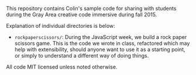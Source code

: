 This repository contains Colin's sample code for sharing with students during the Gray Area creative code immersive during fall 2015.

Explanation of individual directories is below:

* `rockpaperscissors/`: During the JavaScript week, we build a rock paper scissors game.  This is the code we wrote in class, refactored which may help with extensibility, should anyone want to use it as a starting point, or simply to understand a different way of doing things.

All code MIT licensed unless noted otherwise.
